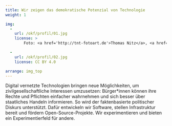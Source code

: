 ```yaml
---
title: Wir zeigen das demokratische Potenzial von Technologie
weight: 1

img:
  -
    url: /okf/profil/01.jpg
    license: >
        Foto: <a href='http://tnt-fotoart.de'>Thomas Nitz</a>, <a href='https://www.flickr.com/photos/okfde/28768630798/in/album-72157667831731487/'>Eliza meets Tay: Debatten auf Twitter analysieren</a>, <a href='https://creativecommons.org/licenses/by/2.0/'>CC BY 2.0</a>

  -
    url: /okf/profil/02.jpg
    license: CC BY 4.0

arrange: img_top
---
```


Digital vernetzte Technologien bringen neue Möglichkeiten, um zivilgesellschaftliche Interessen umzusetzen: Bürger*innen können ihre Rechte und Pflichten einfacher wahrnehmen und sich besser über staatliches Handeln informieren. So wird der faktenbasierte politischer Diskurs unterstützt. Dafür entwickeln wir Software, stellen Infrastruktur bereit und fördern Open-Source-Projekte. Wir experimentieren und bieten ein Experimentierfeld für andere.
